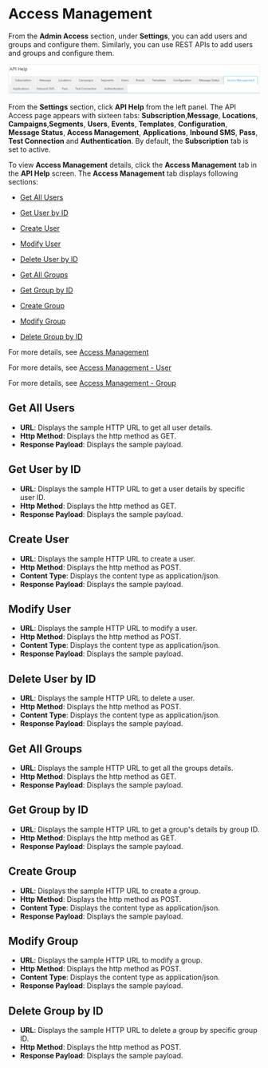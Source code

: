                            

Access Management
=================

From the **Admin Access** section, under **Settings**, you can add users and groups and configure them. Similarly, you can use REST APIs to add users and groups and configure them.

![](../Resources/Images/Settings/API_Help/access_management_strip_637x76.png)

From the **Settings** section, click **API Help** from the left panel. The API Access page appears with sixteen tabs: **Subscription**,**Message**, **Locations**, **Campaigns**,**Segments**, **Users**, **Events**, **Templates**, **Configuration**, **Message Status**, **Access Management**, **Applications**, **Inbound SMS**, **Pass**, **Test Connection** and **Authentication**. By default, the **Subscription** tab is set to active.

To view **Access Management** details, click the **Access Management** tab in the **API Help** screen. The **Access Management** tab displays following sections:

*   [Get All Users](#get-all-users)
*   [Get User by ID](#get-user-by-id)
*   [Create User](#create-user)
*   [Modify User](#modify-user)
*   [Delete User by ID](#delete-user-by-id)
*   [Get All Groups](#get-all-groups)
*   [Get Group by ID](#get-group-by-id)
    
*   [Create Group](#create-group)
*   [Modify Group](#modify-group)
*   [Delete Group by ID](#delete-group-by-id)

For more details, see [Access Management](../../../../Foundry/engagement_api_guide/Content/Access_Management_-_General/Get_All_Permissions.md)

For more details, see [Access Management - User](../../../../Foundry/engagement_api_guide/Content/REST_API_User/Access_Management1.md)

For more details, see [Access Management - Group](../../../../Foundry/engagement_api_guide/Content/REST_API_Group/Access_Management_-_Group.md)

Get All Users
-------------

*   **URL**: Displays the sample HTTP URL to get all user details.
*   **Http Method**: Displays the http method as GET.
*   **Response Payload**: Displays the sample payload.

Get User by ID
--------------

*   **URL**: Displays the sample HTTP URL to get a user details by specific user ID.
*   **Http Method**: Displays the http method as GET.
*   **Response Payload**: Displays the sample payload.

Create User
-----------

*   **URL**: Displays the sample HTTP URL to create a user.
*   **Http Method**: Displays the http method as POST.
*   **Content Type**: Displays the content type as application/json.
*   **Response Payload**: Displays the sample payload.

Modify User
-----------

*   **URL**: Displays the sample HTTP URL to modify a user.
*   **Http Method**: Displays the http method as POST.
*   **Content Type**: Displays the content type as application/json.
*   **Response Payload**: Displays the sample payload.

Delete User by ID
-----------------

*   **URL**: Displays the sample HTTP URL to delete a user.
*   **Http Method**: Displays the http method as POST.
*   **Content Type**: Displays the content type as application/json.
*   **Response Payload**: Displays the sample payload.

Get All Groups
--------------

*   **URL**: Displays the sample HTTP URL to get all the groups details.
*   **Http Method**: Displays the http method as GET.
*   **Response Payload**: Displays the sample payload.

Get Group by ID
---------------

*   **URL**: Displays the sample HTTP URL to get a group's details by group ID.
*   **Http Method**: Displays the http method as GET.
*   **Response Payload**: Displays the sample payload.

Create Group
------------

*   **URL**: Displays the sample HTTP URL to create a group.
*   **Http Method**: Displays the http method as POST.
*   **Content Type**: Displays the content type as application/json.
*   **Response Payload**: Displays the sample payload.

Modify Group
------------

*   **URL**: Displays the sample HTTP URL to modify a group.
*   **Http Method**: Displays the http method as POST.
*   **Content Type**: Displays the content type as application/json.
*   **Response Payload**: Displays the sample payload.

Delete Group by ID
------------------

*   **URL**: Displays the sample HTTP URL to delete a group by specific group ID.
*   **Http Method**: Displays the http method as POST.
*   **Response Payload**: Displays the sample payload.
